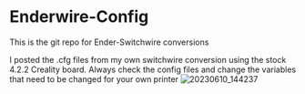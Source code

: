 # Enderwire-Config
This is the git repo for Ender-Switchwire conversions

 I posted the .cfg files from my own switchwire conversion using the stock 4.2.2 Creality board.
 Always check the config files and change the variables that need to be changed for your own printer
![20230610_144237](https://github.com/tomhorst2004/Enderwire-Config/assets/110262158/01d492a3-7be0-465d-84e8-3bee9d62a7bf)

